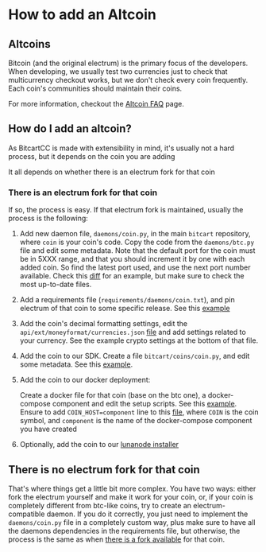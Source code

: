 # How to add an Altcoin

## Altcoins

Bitcoin \(and the original electrum\) is the primary focus of the developers. When developing, we usually test two currencies just to check that multicurrency checkout works, but we don't check every coin frequently. Each coin's communities should maintain their coins.

For more information, checkout the [Altcoin FAQ](../support-and-community/faq/altcoin-faq.md) page.

## How do I add an altcoin?

As BitcartCC is made with extensibility in mind, it's usually not a hard process, but it depends on the coin you are adding

It all depends on whether there is an electrum fork for that coin

### There is an electrum fork for that coin

If so, the process is easy. If that electrum fork is maintained, usually the process is the following:

1. Add new daemon file, `daemons/coin.py`, in the main `bitcart` repository, where `coin` is your coin's code. Copy the code from the `daemons/btc.py` file and edit some metadata. Note that the default port for the coin must be in 5XXX range, and that you should increment it by one with each added coin. So find the latest port used, and use the next port number available. Check this [diff](https://github.com/bitcartcc/bitcart/commit/2a13147bc959634b956a42faed9369e953507703#diff-2f08b8651c7e34c35c8ee95b21766ea34b7f48004931d1a4c49fee4e673ea4ad) for an example, but make sure to check the most up-to-date files.
2. Add a requirements file \(`requirements/daemons/coin.txt`\), and pin electrum of that coin to some specific release. See this [example](https://github.com/bitcartcc/bitcart/commit/2a13147bc959634b956a42faed9369e953507703#diff-0ecc9f34c35e656d4f79678b2e479437f7fefe2221dd0a769839d83be9423413)
3. Add the coin's decimal formatting settings, edit the `api/ext/moneyformat/currencies.json` [file](https://github.com/bitcartcc/bitcart/blob/master/api/ext/moneyformat/currencies.json) and add settings related to your currency. See the example crypto settings at the bottom of that file.
4. Add the coin to our SDK. Create a file `bitcart/coins/coin.py`, and edit some metadata. See this [example](https://github.com/bitcartcc/bitcart-sdk/commit/f32acdca5ad6e3dc3cf5ae830fe12d91509702f1).
5. Add the coin to our docker deployment:

   Create a docker file for that coin \(base on the btc one\), a docker-compose component and edit the setup scripts. See this [example](https://github.com/bitcartcc/bitcart-docker/commit/34e70b5a265ac23182d19cb95b457815937724b9). Ensure to add `COIN_HOST=component` line to this [file](https://github.com/bitcartcc/bitcart-docker/blob/master/dev-setup.sh), where `COIN` is the coin symbol, and `component` is the name of the docker-compose component you have created

6. Optionally, add the coin to our [lunanode installer](https://github.com/bitcartcc/launchbitcartcc)

## There is no electrum fork for that coin

That's where things get a little bit more complex. You have two ways: either fork the electrum yourself and make it work for your coin, or, if your coin is completely different from btc-like coins, try to create an electrum-compatible daemon. If you do it correctly, you just need to implement the `daemons/coin.py` file in a completely custom way, plus make sure to have all the daemons dependencies in the requirements file, but otherwise, the process is the same as when [there is a fork available](how-to-add-an-altcoin.md#there-is-an-electrum-fork-for-that-coin) for that coin.

